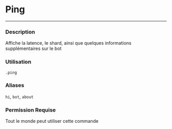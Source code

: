 # Ping
---
### Description
Affiche la latence, le shard, ainsi que quelques informations supplémentaires sur le bot
### Utilisation
```
.ping
```
### Aliases
`hi`, `bot`, `about`
### Permission Requise
Tout le monde peut utiliser cette commande
